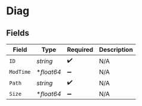 # Diag


## Fields

| Field              | Type               | Required           | Description        |
| ------------------ | ------------------ | ------------------ | ------------------ |
| `ID`               | *string*           | :heavy_check_mark: | N/A                |
| `ModTime`          | **float64*         | :heavy_minus_sign: | N/A                |
| `Path`             | *string*           | :heavy_check_mark: | N/A                |
| `Size`             | **float64*         | :heavy_minus_sign: | N/A                |